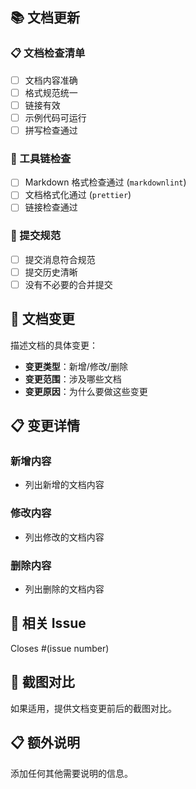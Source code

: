 ## 📚 文档更新

### 📋 文档检查清单

- [ ] 文档内容准确
- [ ] 格式规范统一
- [ ] 链接有效
- [ ] 示例代码可运行
- [ ] 拼写检查通过

### 🔧 工具链检查

- [ ] Markdown 格式检查通过 (`markdownlint`)
- [ ] 文档格式化通过 (`prettier`)
- [ ] 链接检查通过

### 📝 提交规范

- [ ] 提交消息符合规范
- [ ] 提交历史清晰
- [ ] 没有不必要的合并提交

## 🎯 文档变更

描述文档的具体变更：

- **变更类型**：新增/修改/删除
- **变更范围**：涉及哪些文档
- **变更原因**：为什么要做这些变更

## 📋 变更详情

### 新增内容

- 列出新增的文档内容

### 修改内容

- 列出修改的文档内容

### 删除内容

- 列出删除的文档内容

## 🔗 相关 Issue

Closes #(issue number)

## 📸 截图对比

如果适用，提供文档变更前后的截图对比。

## 📋 额外说明

添加任何其他需要说明的信息。

